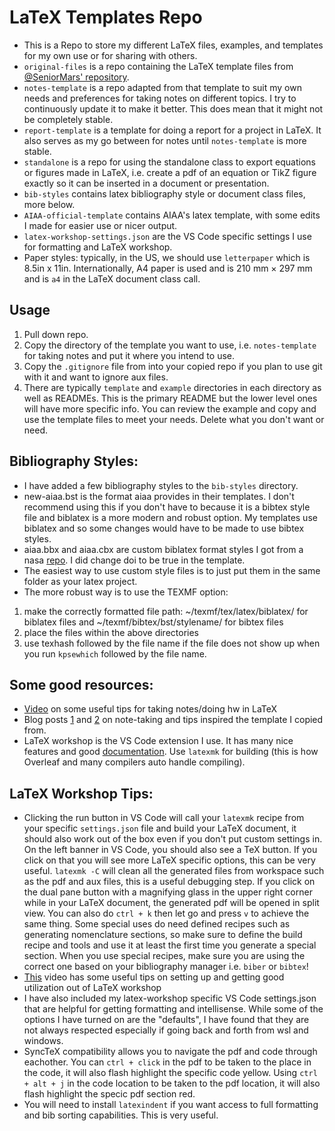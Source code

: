 # LaTeX Templates Repo

- This is a Repo to store my different LaTeX files, examples, and templates for my own use or for sharing with others.
- `original-files` is a repo containing the LaTeX template files from [@SeniorMars' repository][senior-mars-repo]. 
- `notes-template` is a repo adapted from that template to suit my own needs and preferences for taking notes on different topics. I try to continuously update it to make it better. This does mean that it might not be completely stable.
- `report-template` is a template for doing a report for a project in LaTeX. It also serves as my go between for notes until `notes-template` is more stable.
- `standalone` is a repo for using the standalone class to export equations or figures made in LaTeX, i.e. create a pdf of an equation or TikZ figure exactly so it can be inserted in a document or presentation. 
- `bib-styles` contains latex bibliography style or document class files, more below.
- `AIAA-official-template` contains AIAA's latex template, with some edits I made for easier use or nicer output.
- `latex-workshop-settings.json` are the VS Code specific settings I use for formatting and LaTeX workshop.
- Paper styles: typically, in the US, we should use `letterpaper` which is 8.5in x 11in. Internationally, A4 paper is used and is 210 mm × 297 mm and is `a4` in the LaTeX document class call. 

## Usage
1. Pull down repo.
2. Copy the directory of the template you want to use, i.e. `notes-template` for taking notes and put it where you intend to use.
3. Copy the `.gitignore` file from into your copied repo if you plan to use git with it and want to ignore aux files.
4. There are typically `template` and `example` directories in each directory as well as READMEs. This is the primary README but the lower level ones will have more specific info. You can review the example and copy and use the template files to meet your needs. Delete what you don't want or need.

## Bibliography Styles:

- I have added a few bibliography styles to the `bib-styles` directory.
- new-aiaa.bst is the format aiaa provides in their templates. I don't recommend using this if you don't have to because it is a bibtex style file and biblatex is a more modern and robust option. My templates use biblatex and so some changes would have to be made to use bibtex styles.
- aiaa.bbx and aiaa.cbx are custom biblatex format styles I got from a nasa [repo][nasa-repo]. I did change doi to be true in the template.
- The easiest way to use custom style files is to just put them in the same folder as your latex project.
- The more robust way is to use the TEXMF option:
1. make the correctly formatted file path: ~/texmf/tex/latex/biblatex/ for biblatex files and ~/texmf/bibtex/bst/stylename/ for bibtex files
2. place the files within the above directories
3. use texhash followed by the file name if the file does not show up when you run `kpsewhich` followed by the file name.

## Some good resources:

- [Video][SeniorMars-Notes] on some useful tips for taking notes/doing hw in LaTeX
- Blog posts [1][blog-one] and [2][blog-two] on note-taking and tips inspired the template I copied from.
- LaTeX workshop is the VS Code extension I use. It has many nice features and good [documentation][lt-work]. Use `latexmk` for building (this is how Overleaf and many compilers auto handle compiling). 

## LaTeX Workshop Tips:
- Clicking the run button in VS Code will call your `latexmk` recipe from your specific `settings.json` file and build your LaTeX document, it should also work out of the box even if you don't put custom settings in. On the left banner in VS Code, you should also see a TeX button. If you click on that you will see more LaTeX specific options, this can be very useful. `latexmk -C` will clean all the generated files from workspace such as the pdf and aux files, this is a useful debugging step. If you click on the dual pane button with a magnifying glass in the upper right corner while in your LaTeX document, the generated pdf will be opened in split view. You can also do `ctrl + k` then let go and press `v` to achieve the same thing. Some special uses do need defined recipes such as generating nomenclature sections, so make sure to define the build recipe and tools and use it at least the first time you generate a special section. When you use special recipes, make sure you are using the correct one based on your bibliography manager i.e. `biber` or `bibtex`!
- [This][lt-work-tips-vid] video has some useful tips on setting up and getting good utilization out of LaTeX workshop
- I have also included my latex-workshop specific VS Code settings.json that are helpful for getting formatting and intellisense. While some of the options I have turned on are the "defaults", I have found that they are not always respected especially if going back and forth from wsl and windows.
- SyncTeX compatibility allows you to navigate the pdf and code through eachother. You can `ctrl + click` in the pdf to be taken to the place in the code, it will also flash highlight the specific code yellow. Using `ctrl + alt + j` in the code location to be taken to the pdf location, it will also flash highlight the specic pdf section red.
- You will need to install `latexindent` if you want access to full formatting and bib sorting capabilities. This is very useful.

[senior-mars-repo]: https://github.com/SeniorMars/dotfiles/tree/79f266bbfeb0dcdcba42284140d84f84af00f950/latex_template
[SeniorMars-Notes]: https://youtu.be/DOtM1mrWjUo?si=hfBw6kDHB7MjBjpv
[blog-one]: https://castel.dev/post/lecture-notes-3/
[blog-two]: https://castel.dev/post/lecture-notes-1/
[lt-work]: https://marketplace.visualstudio.com/items?itemName=James-Yu.latex-workshop
[lt-work-tips-vid]: https://youtu.be/vIImoKpKWIo?si=QrPB8fIhkqYQEETm
[nasa-repo]: https://github.com/nasa/nasa-latex-docs.git